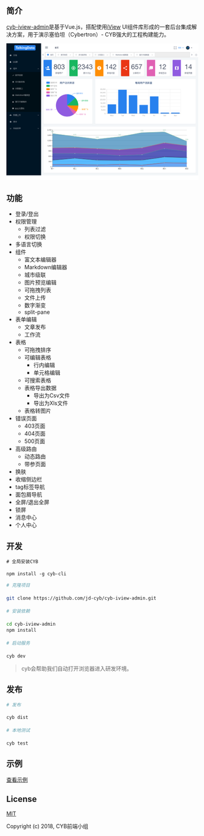 ## 简介
[cyb-iview-admin](http://www.hestudy.com/cyb/cyb-iview-admin/)是基于Vue.js，搭配使用[iView](https://www.iviewui.com) UI组件库形成的一套后台集成解决方案，用于演示塞伯坦（Cybertron）- CYB强大的工程构建能力。

<div align="center">
  <img src="./demo.png" alt="demo">
</div>

## 功能

- 登录/登出
- 权限管理
    - 列表过滤
    - 权限切换
- 多语言切换
- 组件
    - 富文本编辑器
    - Markdown编辑器
    - 城市级联
    - 图片预览编辑
    - 可拖拽列表
    - 文件上传
    - 数字渐变
    - split-pane
- 表单编辑
    - 文章发布
    - 工作流
- 表格
    - 可拖拽排序
    - 可编辑表格
        - 行内编辑
        - 单元格编辑
    - 可搜索表格
    - 表格导出数据
        - 导出为Csv文件
        - 导出为Xls文件
    - 表格转图片
- 错误页面
    - 403页面
    - 404页面
    - 500页面
- 高级路由
    - 动态路由
    - 带参页面
- 换肤
- 收缩侧边栏
- tag标签导航
- 面包屑导航
- 全屏/退出全屏
- 锁屏
- 消息中心
- 个人中心


## 开发

```
# 全局安装CYB

npm install -g cyb-cli
```

```bash
# 克隆项目

git clone https://github.com/jd-cyb/cyb-iview-admin.git

# 安装依赖

cd cyb-iview-admin
npm install

# 启动服务

cyb dev
```

> cyb会帮助我们自动打开浏览器进入研发环境。

## 发布
```bash
# 发布

cyb dist

# 本地测试

cyb test
```

## 示例

[查看示例](http://www.hestudy.com/cyb/cyb-iview-admin/)

## License
[MIT](http://opensource.org/licenses/MIT)

Copyright (c) 2018, CYB前端小组

